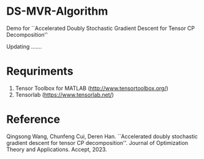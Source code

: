 # DS-MVR-Algorithm
Demo for ``Accelerated Doubly Stochastic Gradient Descent for Tensor CP Decomposition''

Updating .......
# Requriments
1. Tensor Toolbox for MATLAB (http://www.tensortoolbox.org/)
2. Tensorlab (https://www.tensorlab.net/)


# Reference
Qingsong Wang, Chunfeng Cui, Deren Han. ``Accelerated doubly stochastic gradient descent for tensor CP
decomposition''. Journal of Optimization Theory and Applications. Accept, 2023.
